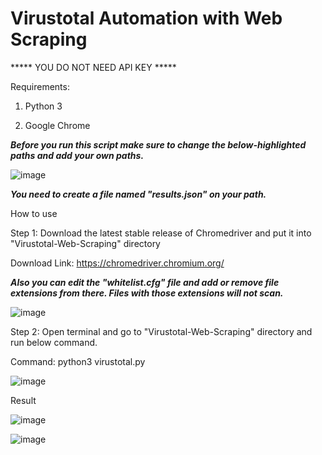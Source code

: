 # Virustotal Automation with Web Scraping

***** YOU DO NOT NEED API KEY *****

Requirements:

1) Python 3

2) Google Chrome

*****Before you run this script make sure to change the below-highlighted paths and add your own paths.*****

![image](https://user-images.githubusercontent.com/45007930/123510076-14110e80-d697-11eb-87b5-65b804528120.png)

*****You need to create a file named "results.json" on your path.*****

How to use

Step 1: Download the latest stable release of Chromedriver and put it into "Virustotal-Web-Scraping" directory

Download Link: https://chromedriver.chromium.org/

*****Also you can edit the "whitelist.cfg" file and add or remove file extensions from there. Files with those extensions will not scan.*****

![image](https://user-images.githubusercontent.com/45007930/123509869-a1ebfa00-d695-11eb-8ddb-0ec9839a2179.png)

Step 2: Open terminal and go to "Virustotal-Web-Scraping" directory and run below command.

Command: python3 virustotal.py

![image](https://user-images.githubusercontent.com/45007930/123509923-014a0a00-d696-11eb-9835-418e5a56285a.png)

Result

![image](https://user-images.githubusercontent.com/45007930/123509937-28084080-d696-11eb-8acc-8d7eede5e4a9.png)

![image](https://user-images.githubusercontent.com/45007930/123510179-bcbf6e00-d697-11eb-90c8-e9bbf328013e.png)
